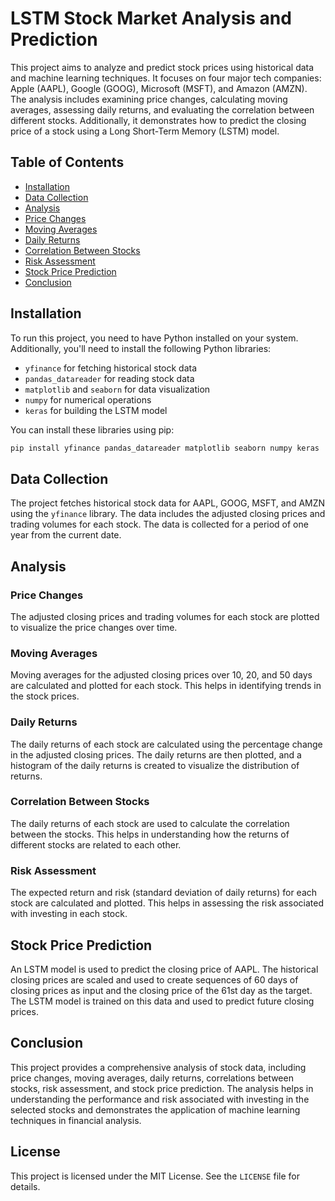 # LSTM Stock Market Analysis and Prediction

This project aims to analyze and predict stock prices using historical data and machine learning techniques. It focuses on four major tech companies: Apple (AAPL), Google (GOOG), Microsoft (MSFT), and Amazon (AMZN). The analysis includes examining price changes, calculating moving averages, assessing daily returns, and evaluating the correlation between different stocks. Additionally, it demonstrates how to predict the closing price of a stock using a Long Short-Term Memory (LSTM) model.

## Table of Contents

- [Installation](#installation)
- [Data Collection](#data-collection)
- [Analysis](#analysis)
 - [Price Changes](#price-changes)
 - [Moving Averages](#moving-averages)
 - [Daily Returns](#daily-returns)
 - [Correlation Between Stocks](#correlation-between-stocks)
 - [Risk Assessment](#risk-assessment)
- [Stock Price Prediction](#stock-price-prediction)
- [Conclusion](#conclusion)

## Installation

To run this project, you need to have Python installed on your system. Additionally, you'll need to install the following Python libraries:

- `yfinance` for fetching historical stock data
- `pandas_datareader` for reading stock data
- `matplotlib` and `seaborn` for data visualization
- `numpy` for numerical operations
- `keras` for building the LSTM model

You can install these libraries using pip:

```bash
pip install yfinance pandas_datareader matplotlib seaborn numpy keras
```

## Data Collection

The project fetches historical stock data for AAPL, GOOG, MSFT, and AMZN using the `yfinance` library. The data includes the adjusted closing prices and trading volumes for each stock. The data is collected for a period of one year from the current date.

## Analysis

### Price Changes

The adjusted closing prices and trading volumes for each stock are plotted to visualize the price changes over time.

### Moving Averages

Moving averages for the adjusted closing prices over 10, 20, and 50 days are calculated and plotted for each stock. This helps in identifying trends in the stock prices.

### Daily Returns

The daily returns of each stock are calculated using the percentage change in the adjusted closing prices. The daily returns are then plotted, and a histogram of the daily returns is created to visualize the distribution of returns.

### Correlation Between Stocks

The daily returns of each stock are used to calculate the correlation between the stocks. This helps in understanding how the returns of different stocks are related to each other.

### Risk Assessment

The expected return and risk (standard deviation of daily returns) for each stock are calculated and plotted. This helps in assessing the risk associated with investing in each stock.

## Stock Price Prediction

An LSTM model is used to predict the closing price of AAPL. The historical closing prices are scaled and used to create sequences of 60 days of closing prices as input and the closing price of the 61st day as the target. The LSTM model is trained on this data and used to predict future closing prices.

## Conclusion

This project provides a comprehensive analysis of stock data, including price changes, moving averages, daily returns, correlations between stocks, risk assessment, and stock price prediction. The analysis helps in understanding the performance and risk associated with investing in the selected stocks and demonstrates the application of machine learning techniques in financial analysis.

## License

This project is licensed under the MIT License. See the `LICENSE` file for details.
